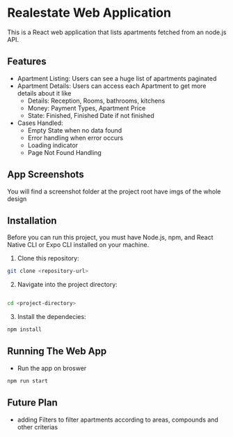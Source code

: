 # Realestate Web Application

This is a React web application that lists apartments fetched from an node.js API.


## Features

- Apartment Listing: Users can see a huge list of apartments paginated
- Apartment Details: Users can access each Apartment to get more details about it like
  - Details: Reception, Rooms, bathrooms, kitchens
  - Money: Payment Types, Apartment Price
  - State: Finished, Finished Date if not finished
- Cases Handled:
  - Empty State when no data found
  - Error handling when error occurs
  - Loading indicator
  - Page Not Found Handling

## App Screenshots

You will find a screenshot folder at the project root have imgs of the whole design

## Installation

Before you can run this project, you must have Node.js, npm, and React Native CLI or Expo CLI installed on your machine.

1. Clone this repository:

```bash
git clone <repository-url>
```

2. Navigate into the project directory:

```bash

cd <project-directory>
```

3. Install the dependecies:

```bash
npm install
```

## Running The Web App
- Run the app on broswer

```bash
npm run start
```

## Future Plan

- adding Filters to filter apartments according to areas, compounds and other criterias
